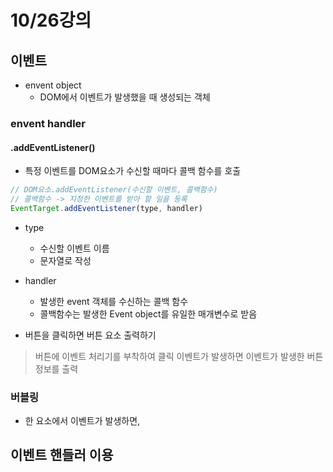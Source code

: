 # 10/26강의
## 이벤트
- envent object
    - DOM에서 이벤트가 발생했을 때 생성되는 객체

### envent handler
#### .addEventListener()
- 특정 이벤트를 DOM요소가 수신할 때마다 콜백 함수를 호출
```javascript
// DOM요소.addEventListener(수신할 이벤트, 콜백함수)
// 콜백함수 -> 지정한 이벤트를 받아 할 일을 등록
EventTarget.addEventListener(type, handler)
```
- type
    - 수신할 이벤트 이름
    - 문자열로 작성
- handler
    - 발생한 event 객체를 수신하는 콜백 함수
    - 콜백함수는 발생한 Event object를 유일한 매개변수로 받음

- 버튼을 클릭하면 버튼 요소 출력하기
> 버튼에 이벤트 처리기를 부착하여 클릭 이벤트가 발생하면 이벤트가 발생한 버튼 정보를 출력

### 버블링
- 한 요소에서 이벤트가 발생하면, 

## 이벤트 핸들러 이용
